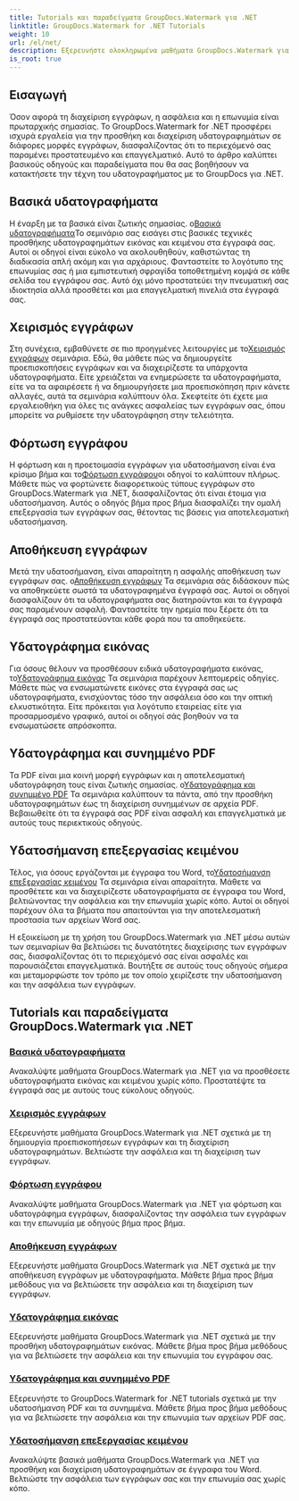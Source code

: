 ```yaml
---
title: Tutorials και παραδείγματα GroupDocs.Watermark για .NET
linktitle: GroupDocs.Watermark for .NET Tutorials
weight: 10
url: /el/net/
description: Εξερευνήστε ολοκληρωμένα μαθήματα GroupDocs.Watermark για .NET. Μάθετε να προσθέτετε, να διαχειρίζεστε και να ασφαλίζετε υδατογραφήματα σε διάφορες μορφές εγγράφων με οδηγούς βήμα προς βήμα.
is_root: true
---
```

## Εισαγωγή

Όσον αφορά τη διαχείριση εγγράφων, η ασφάλεια και η επωνυμία είναι πρωταρχικής σημασίας. Το GroupDocs.Watermark for .NET προσφέρει ισχυρά εργαλεία για την προσθήκη και διαχείριση υδατογραφημάτων σε διάφορες μορφές εγγράφων, διασφαλίζοντας ότι το περιεχόμενό σας παραμένει προστατευμένο και επαγγελματικό. Αυτό το άρθρο καλύπτει βασικούς οδηγούς και παραδείγματα που θα σας βοηθήσουν να κατακτήσετε την τέχνη του υδατογραφήματος με το GroupDocs για .NET.

## Βασικά υδατογραφήματα

 Η έναρξη με τα βασικά είναι ζωτικής σημασίας. ο[Βασικά υδατογραφήματα](./watermarking-basics/)Το σεμινάριο σας εισάγει στις βασικές τεχνικές προσθήκης υδατογραφημάτων εικόνας και κειμένου στα έγγραφά σας. Αυτοί οι οδηγοί είναι εύκολο να ακολουθηθούν, καθιστώντας τη διαδικασία απλή ακόμη και για αρχάριους. Φανταστείτε το λογότυπο της επωνυμίας σας ή μια εμπιστευτική σφραγίδα τοποθετημένη κομψά σε κάθε σελίδα του εγγράφου σας. Αυτό όχι μόνο προστατεύει την πνευματική σας ιδιοκτησία αλλά προσθέτει και μια επαγγελματική πινελιά στα έγγραφά σας.

## Χειρισμός εγγράφων

 Στη συνέχεια, εμβαθύνετε σε πιο προηγμένες λειτουργίες με το[Χειρισμός εγγράφων](./document-manipulation/) σεμινάρια. Εδώ, θα μάθετε πώς να δημιουργείτε προεπισκοπήσεις εγγράφων και να διαχειρίζεστε τα υπάρχοντα υδατογραφήματα. Είτε χρειάζεται να ενημερώσετε τα υδατογραφήματα, είτε να τα αφαιρέσετε ή να δημιουργήσετε μια προεπισκόπηση πριν κάνετε αλλαγές, αυτά τα σεμινάρια καλύπτουν όλα. Σκεφτείτε ότι έχετε μια εργαλειοθήκη για όλες τις ανάγκες ασφαλείας των εγγράφων σας, όπου μπορείτε να ρυθμίσετε την υδατογράφηση στην τελειότητα.

## Φόρτωση εγγράφου

 Η φόρτωση και η προετοιμασία εγγράφων για υδατοσήμανση είναι ένα κρίσιμο βήμα και το[Φόρτωση εγγράφου](./document-loadings/)οι οδηγοί το καλύπτουν πλήρως. Μάθετε πώς να φορτώνετε διαφορετικούς τύπους εγγράφων στο GroupDocs.Watermark για .NET, διασφαλίζοντας ότι είναι έτοιμα για υδατοσήμανση. Αυτός ο οδηγός βήμα προς βήμα διασφαλίζει την ομαλή επεξεργασία των εγγράφων σας, θέτοντας τις βάσεις για αποτελεσματική υδατοσήμανση.

## Αποθήκευση εγγράφων

 Μετά την υδατοσήμανση, είναι απαραίτητη η ασφαλής αποθήκευση των εγγράφων σας. ο[Αποθήκευση εγγράφων](./document-savings/) Τα σεμινάρια σάς διδάσκουν πώς να αποθηκεύετε σωστά τα υδατογραφημένα έγγραφά σας. Αυτοί οι οδηγοί διασφαλίζουν ότι τα υδατογραφήματα σας διατηρούνται και τα έγγραφά σας παραμένουν ασφαλή. Φανταστείτε την ηρεμία που ξέρετε ότι τα έγγραφά σας προστατεύονται κάθε φορά που τα αποθηκεύετε.

## Υδατογράφημα εικόνας

 Για όσους θέλουν να προσθέσουν ειδικά υδατογραφήματα εικόνας, το[Υδατογράφημα εικόνας](./image-watermarkings/) Τα σεμινάρια παρέχουν λεπτομερείς οδηγίες. Μάθετε πώς να ενσωματώνετε εικόνες στα έγγραφά σας ως υδατογραφήματα, ενισχύοντας τόσο την ασφάλεια όσο και την οπτική ελκυστικότητα. Είτε πρόκειται για λογότυπο εταιρείας είτε για προσαρμοσμένο γραφικό, αυτοί οι οδηγοί σάς βοηθούν να τα ενσωματώσετε απρόσκοπτα.

## Υδατογράφημα και συνημμένο PDF

Τα PDF είναι μια κοινή μορφή εγγράφων και η αποτελεσματική υδατογράφηση τους είναι ζωτικής σημασίας. ο[Υδατογράφημα και συνημμένο PDF](./pdf-watermarking-attachments/) Τα σεμινάρια καλύπτουν τα πάντα, από την προσθήκη υδατογραφημάτων έως τη διαχείριση συνημμένων σε αρχεία PDF. Βεβαιωθείτε ότι τα έγγραφά σας PDF είναι ασφαλή και επαγγελματικά με αυτούς τους περιεκτικούς οδηγούς.

## Υδατοσήμανση επεξεργασίας κειμένου

 Τέλος, για όσους εργάζονται με έγγραφα του Word, το[Υδατοσήμανση επεξεργασίας κειμένου](./word-processing-watermarkings/) Τα σεμινάρια είναι απαραίτητα. Μάθετε να προσθέτετε και να διαχειρίζεστε υδατογραφήματα σε έγγραφα του Word, βελτιώνοντας την ασφάλεια και την επωνυμία χωρίς κόπο. Αυτοί οι οδηγοί παρέχουν όλα τα βήματα που απαιτούνται για την αποτελεσματική προστασία των αρχείων Word σας.

Η εξοικείωση με τη χρήση του GroupDocs.Watermark για .NET μέσω αυτών των σεμιναρίων θα βελτιώσει τις δυνατότητες διαχείρισης των εγγράφων σας, διασφαλίζοντας ότι το περιεχόμενό σας είναι ασφαλές και παρουσιάζεται επαγγελματικά. Βουτήξτε σε αυτούς τους οδηγούς σήμερα και μεταμορφώστε τον τρόπο με τον οποίο χειρίζεστε την υδατοσήμανση και την ασφάλεια των εγγράφων.
## Tutorials και παραδείγματα GroupDocs.Watermark για .NET 
### [Βασικά υδατογραφήματα](./watermarking-basics/)
Ανακαλύψτε μαθήματα GroupDocs.Watermark για .NET για να προσθέσετε υδατογραφήματα εικόνας και κειμένου χωρίς κόπο. Προστατέψτε τα έγγραφά σας με αυτούς τους εύκολους οδηγούς.
### [Χειρισμός εγγράφων](./document-manipulation/)
Εξερευνήστε μαθήματα GroupDocs.Watermark για .NET σχετικά με τη δημιουργία προεπισκοπήσεων εγγράφων και τη διαχείριση υδατογραφημάτων. Βελτιώστε την ασφάλεια και τη διαχείριση των εγγράφων.
### [Φόρτωση εγγράφου](./document-loadings/)
Ανακαλύψτε μαθήματα GroupDocs.Watermark για .NET για φόρτωση και υδατογράφημα εγγράφων, διασφαλίζοντας την ασφάλεια των εγγράφων και την επωνυμία με οδηγούς βήμα προς βήμα.
### [Αποθήκευση εγγράφων](./document-savings/)
Εξερευνήστε μαθήματα GroupDocs.Watermark για .NET σχετικά με την αποθήκευση εγγράφων με υδατογραφήματα. Μάθετε βήμα προς βήμα μεθόδους για να βελτιώσετε την ασφάλεια και τη διαχείριση των εγγράφων.
### [Υδατογράφημα εικόνας](./image-watermarkings/)
Εξερευνήστε μαθήματα GroupDocs.Watermark για .NET σχετικά με την προσθήκη υδατογραφημάτων εικόνας. Μάθετε βήμα προς βήμα μεθόδους για να βελτιώσετε την ασφάλεια και την επωνυμία του εγγράφου σας.
### [Υδατογράφημα και συνημμένο PDF](./pdf-watermarking-attachments/)
Εξερευνήστε το GroupDocs.Watermark for .NET tutorials σχετικά με την υδατοσήμανση PDF και τα συνημμένα. Μάθετε βήμα προς βήμα μεθόδους για να βελτιώσετε την ασφάλεια και την επωνυμία των αρχείων PDF σας.
### [Υδατοσήμανση επεξεργασίας κειμένου](./word-processing-watermarkings/)
Ανακαλύψτε βασικά μαθήματα GroupDocs.Watermark για .NET για προσθήκη και διαχείριση υδατογραφημάτων σε έγγραφα του Word. Βελτιώστε την ασφάλεια των εγγράφων σας και την επωνυμία σας χωρίς κόπο.